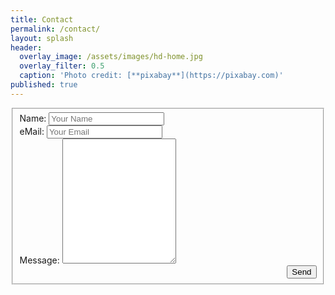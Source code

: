 ```yaml
---
title: Contact
permalink: /contact/
layout: splash
header:
  overlay_image: /assets/images/hd-home.jpg
  overlay_filter: 0.5
  caption: 'Photo credit: [**pixabay**](https://pixabay.com)'
published: true
---
```

<p></p>

<form class="form-horizontal" action="//formspree.io/{{site.contactEmail}}" method="POST">
<fieldset>
  <div class="form-group">
    <label for="name">Name: </label>
    <input type="text" id="name" name="name" placeholder="Your Name">
  </div>
  <div class="form-group">
    <label for="email">eMail: </label>
    <input type="email" id="email" name="_replyto" placeholder="Your Email">
  </div>
  <div class="form-group">
    <label for="message">Message: </label>
    <textarea id="message" class="form-control" id="textarea" name="message" style="height:200px"></textarea>
  </div>
  <div align="right" class="form-group">
    <input type="submit" value="Send">
  </div>
    <input type="text" name="_gotcha" style="display:none" />
</fieldset>
</form>
